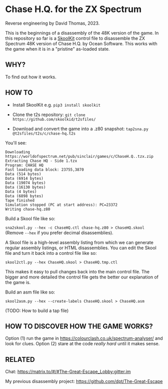 # Chase H.Q. for the ZX Spectrum

Reverse engineering by David Thomas, 2023.

This is the beginnings of a disassembly of the 48K version of the game. In this repository so far is a [SkoolKit](https://skoolkit.ca/) control file to disassemble the ZX Spectrum 48K version of Chase H.Q. by Ocean Software. This works with the game when it is in a "pristine" as-loaded state.

## WHY?

To find out how it works.

## HOW TO

- Install SkoolKit
e.g. `pip3 install skoolkit`

- Clone the t2s repository:
`git clone https://github.com/skoolkid/t2sfiles/`

- Download and convert the game into a .z80 snapshot:
`tap2sna.py @t2sfiles/t2s/c/chase-hq.t2s`

You'll see:

```
Downloading https://worldofspectrum.net/pub/sinclair/games/c/ChaseH.Q..tzx.zip
Extracting Chase HQ - Side 1.tzx
Program: CHASE HQ
Fast loading data block: 23755,3870
Data (514 bytes)
Data (6914 bytes)
Data (19074 bytes)
Data (16130 bytes)
Data (4 bytes)
Data (6898 bytes)
Tape finished
Simulation stopped (PC at start address): PC=23372
Writing chase-hq.z80
```

Build a Skool file like so:

`sna2skool.py --hex -c ChaseHQ.ctl chase-hq.z80 > ChaseHQ.skool` (Remove `--hex` if you prefer decimal disassemblies).

A Skool file is a high-level assembly listing from which we can generate regular assembly listings, or HTML disassemblies. You can edit the Skool file and turn it back into a control file like so:

`skool2ctl.py --hex ChaseHQ.skool > ChaseHQ.tmp.ctl`

This makes it easy to pull changes back into the main control file. The bigger and more detailed the control file gets the better our explanation of the game is.

Build an asm file like so:

`skool2asm.py --hex --create-labels ChaseHQ.skool > ChaseHQ.asm`

(TODO: How to build a tap file)

## HOW TO DISCOVER HOW THE GAME WORKS?

Option (1) run the game in https://colourclash.co.uk/spectrum-analyser/ and look for clues.
Option (2) stare at the code _really hard_ until it makes sense.

## RELATED

Chat: https://matrix.to/#/#The-Great-Escape_Lobby:gitter.im

My previous disassembly project: https://github.com/dpt/The-Great-Escape
